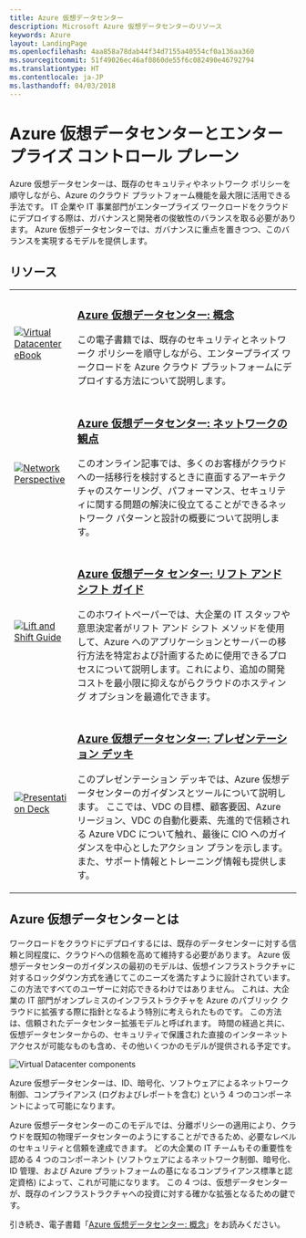 ```yaml
---
title: Azure 仮想データセンター
description: Microsoft Azure 仮想データセンターのリソース
keywords: Azure
layout: LandingPage
ms.openlocfilehash: 4aa858a78dab44f34d7155a40554cf0a136aa360
ms.sourcegitcommit: 51f49026ec46af0860de55f6c082490e46792794
ms.translationtype: HT
ms.contentlocale: ja-JP
ms.lasthandoff: 04/03/2018
---
```

# <a name="azure-virtual-datacenter-and-the-enterprise-control-plane"></a>Azure 仮想データセンターとエンタープライズ コントロール プレーン

Azure 仮想データセンターは、既存のセキュリティやネットワーク ポリシーを順守しながら、Azure のクラウド プラットフォーム機能を最大限に活用できる手法です。 IT 企業や IT 事業部門がエンタープライズ ワークロードをクラウドにデプロイする際は、ガバナンスと開発者の俊敏性のバランスを取る必要があります。 Azure 仮想データセンターでは、ガバナンスに重点を置きつつ、このバランスを実現するモデルを提供します。
 
## <a name="resources"></a>リソース
<table>
<tr>
    <td style="width: 64px; vertical-align: middle;"><a href="http://aka.ms/VDC/Concepts"><img src="../_images/virtual-datacenter.svg" alt="Virtual Datacenter eBook" /></a></td>
    <td>
        <h3><a href="http://aka.ms/VDC/Concepts">Azure 仮想データセンター: 概念</a></h3>
        <p>この電子書籍では、既存のセキュリティとネットワーク ポリシーを順守しながら、エンタープライズ ワークロードを Azure クラウド プラットフォームにデプロイする方法について説明します。</p>
    </td>
</tr>
<tr>
    <td style="width: 64px; vertical-align: middle;"><a href="/azure/networking/networking-virtual-datacenter"><img src="./images/vdc-network.png" alt="Network Perspective" /></a></td>
    <td>
        <h3><a href="https://docs.microsoft.com/en-us/azure/networking/networking-virtual-datacenter">Azure 仮想データセンター: ネットワークの観点</a></h3>
        <p>このオンライン記事では、多くのお客様がクラウドへの一括移行を検討するときに直面するアーキテクチャのスケーリング、パフォーマンス、セキュリティに関する問題の解決に役立てることができるネットワーク パターンと設計の概要について説明します。</p>
    </td>
</tr>
<tr>
    <td style="width: 64px; vertical-align: middle;"><a href="http://aka.ms/VDC/Lift"><img src="./images/vdc-lift-and-shift.png" alt="Lift and Shift Guide" /></a></td>
    <td>
        <h3><a href="http://aka.ms/VDC/Lift">Azure 仮想データ センター: リフト アンド シフト ガイド</a></h3>
        <p>このホワイトペーパーでは、大企業の IT スタッフや意思決定者がリフト アンド シフト メソッドを使用して、Azure へのアプリケーションとサーバーの移行方法を特定および計画するために使用できるプロセスについて説明します。これにより、追加の開発コストを最小限に抑えながらクラウドのホスティング オプションを最適化できます。</p>
    </td>
</tr>
<tr>
    <td style="width: 64px; vertical-align: middle;"><a href="http://aka.ms/VDC/Deck"><img src="./images/vdc-deck.png" alt="Presentation Deck" /></a></td>
    <td>
        <h3><a href="http://aka.ms/VDC/Deck">Azure 仮想データセンター: プレゼンテーション デッキ</a></h3>
        <p>このプレゼンテーション デッキでは、Azure 仮想データセンターのガイダンスとツールについて説明します。 ここでは、VDC の目標、顧客要因、Azure リージョン、VDC の自動化要素、先進的で信頼される Azure VDC について触れ、最後に CIO へのガイダンスを中心としたアクション プランを示します。 また、サポート情報とトレーニング情報も提供します。</p>
    </td>
</tr>
</table>

## <a name="what-is-the-azure-virtual-datacenter"></a>Azure 仮想データセンターとは

ワークロードをクラウドにデプロイするには、既存のデータセンターに対する信頼と同程度に、クラウドへの信頼を高めて維持する必要があります。 Azure 仮想データセンターのガイダンスの最初のモデルは、仮想インフラストラクチャに対するロックダウン方式を通じてこのニーズを満たすように設計されています。 この方法ですべてのユーザーに対応できるわけではありません。 これは、大企業の IT 部門がオンプレミスのインフラストラクチャを Azure のパブリック クラウドに拡張する際に指針となるよう特別に考えられたものです。 この方法は、信頼されたデータセンター拡張モデルと呼ばれます。 時間の経過と共に、仮想データセンターからの、セキュリティで保護された直接のインターネット アクセスが可能なものも含め、その他いくつかのモデルが提供される予定です。

<img src="./images/vdc-components.svg" alt="Virtual Datacenter components" style="max-width:700px;"/>

Azure 仮想データセンターは、ID、暗号化、ソフトウェアによるネットワーク制御、コンプライアンス (ログおよびレポートを含む) という 4 つのコンポーネントによって可能になります。

Azure 仮想データセンターのこのモデルでは、分離ポリシーの適用により、クラウドを既知の物理データセンターのようにすることができるため、必要なレベルのセキュリティと信頼を達成できます。 どの大企業の IT チームもその重要性を認める 4 つのコンポーネント (ソフトウェアによるネットワーク制御、暗号化、ID 管理、および Azure プラットフォームの基になるコンプライアンス標準と認定資格) によって、これが可能になります。 この 4 つは、仮想データセンターが、既存のインフラストラクチャへの投資に対する確かな拡張となるための鍵です。


引き続き、電子書籍「<a href="http://aka.ms/VDC/eBook">Azure 仮想データセンター: 概念</a>」をお読みください。
